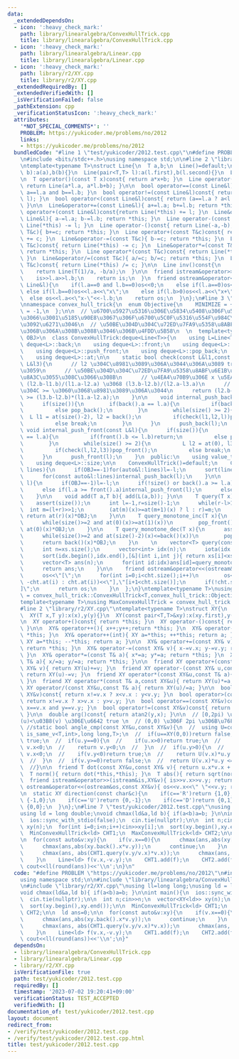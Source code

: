 ```yaml
---
data:
  _extendedDependsOn:
  - icon: ':heavy_check_mark:'
    path: library/linearalgebra/ConvexHullTrick.cpp
    title: library/linearalgebra/ConvexHullTrick.cpp
  - icon: ':heavy_check_mark:'
    path: library/linearalgebra/Linear.cpp
    title: library/linearalgebra/Linear.cpp
  - icon: ':heavy_check_mark:'
    path: library/r2/XY.cpp
    title: library/r2/XY.cpp
  _extendedRequiredBy: []
  _extendedVerifiedWith: []
  _isVerificationFailed: false
  _pathExtension: cpp
  _verificationStatusIcon: ':heavy_check_mark:'
  attributes:
    '*NOT_SPECIAL_COMMENTS*': ''
    PROBLEM: https://yukicoder.me/problems/no/2012
    links:
    - https://yukicoder.me/problems/no/2012
  bundledCode: "#line 1 \"test/yukicoder/2012.test.cpp\"\n#define PROBLEM \"https://yukicoder.me/problems/no/2012\"\
    \n#include <bits/stdc++.h>\nusing namespace std;\n\n#line 2 \"library/linearalgebra/Linear.cpp\"\
    \ntemplate<typename T>\nstruct Line{\n  T a,b;\n  Line()=default;\n  Line(T a,T\
    \ b):a(a),b(b){}\n  Line(pair<T,T> l):a(l.first),b(l.second){}\n  Line(T c):a(0),b(c){}\n\
    \n  T operator()(const T x)const{ return a*x+b; }\n  Line operator()(const Line&l)const{\
    \ return Line(a*l.a, a*l.b+b); }\n\n  bool operator==(const Line&l)const{ return\
    \ a==l.a and b==l.b; }\n  bool operator!=(const Line&l)const{ return !(*this ==\
    \ l); }\n  bool operator<(const Line&l)const{ return (a==l.a ? a<l.a : b<l.b);\
    \ }\n\n  Line&operator+=(const Line&l){ a+=l.a; b+=l.b; return *this; }\n  Line\
    \ operator+(const Line&l)const{return Line(*this) += l; }\n  Line&operator-=(const\
    \ Line&l){ a-=l.a; b-=l.b; return *this; }\n  Line operator-(const Line&l)const{return\
    \ Line(*this) -= l; }\n  Line operator-()const{ return Line(-a,-b); }\n\n  Line&operator+=(const\
    \ T&c){ b+=c; return *this; }\n  Line operator+(const T&c)const{ return Line(*this)\
    \ += c; }\n  Line&operator-=(const T&c){ b-=c; return *this; }\n  Line operator-(const\
    \ T&c)const{ return Line(*this) -= c; }\n  Line&operator*=(const T&c){ a*=c; b*=c;\
    \ return *this; }\n  Line operator*(const T&c)const{ return Line(*this) *= c;\
    \ }\n  Line&operator/=(const T&c){ a/=c; b/=c; return *this; }\n  Line operator/(const\
    \ T&c)const{ return Line(*this) /= c; }\n\n  Line inv()const{\n    assert(a!=0);\n\
    \    return Line(T(1)/a, -b/a);\n  }\n\n  friend istream&operator>>(istream&is,Line&l){\n\
    \    is>>l.a>>l.b;\n    return is;\n  }\n  friend ostream&operator<<(ostream&os,const\
    \ Line&l){\n    if(l.a==0 and l.b==0)os<<0;\n    else if(l.a==0)os<<l.b;\n   \
    \ else if(l.b==0)os<<l.a<<\"x\";\n    else if(l.b>0)os<<l.a<<\"x+\"<<l.b;\n  \
    \  else os<<l.a<<\"x-\"<<-l.b;\n    return os;\n  }\n};\n#line 3 \"library/linearalgebra/ConvexHullTrick.cpp\"\
    \nnamespace convex_hull_trick{\n  enum Objective{\n    MINIMIZE = +1,\n    MAXIMIZE\
    \ = -1,\n  };\n\n  // \u6700\u5927\u5316\u306E\u5834\u5408\u306F\u53CD\u8EE2\u3057\
    \u3066\u3001\u5185\u90E8\u3067\u306F\u6700\u5C0F\u5316\u554F\u984C\u306E\u307F\
    \u3092\u6271\u3046\n  // \u50BE\u304D\u304C\u72ED\u7FA9\u5358\u8ABF\u6E1B\u5C11\
    \u306B\u306A\u308B\u3088\u3046\u306B\u4FDD\u5B58\n  \n  template<typename T,Objective\
    \ OBJ>\n  class ConvexHullTrick:deque<Line<T>>{\n    using L=Line<T>;\n    using\
    \ deque<L>::back;\n    using deque<L>::front;\n    using deque<L>::push_back;\n\
    \    using deque<L>::push_front;\n    using deque<L>::pop_back;\n    using deque<L>::pop_front;\n\
    \    using deque<L>::at;\n\n    static bool check(const L&l1,const L&l2,const\
    \ L&l3){\n      // l2 \u304C\u8981\u3089\u306A\u3044\u306A\u3089 true \u3092\u8FD4\
    \u3059\n      // \u50BE\u304D\u304C\u72ED\u7FA9\u5358\u8ABF\u6E1B\u5C11\u306F\u4FDD\
    \u8A3C\u3055\u308C\u3066\u308B\n      // \u4EA4\u70B9\u306E x \u5EA7\u6A19\u306F\
    \ (l2.b-l1.b)/(l1.a-l2.a) \u3068 (l3.b-l2.b)/(l2.a-l3.a)\n      // \u3053\u308C\
    \u304C >= \u3060\u3068\u8981\u3089\u306A\u3044\n      return (l2.b-l1.b)*(l2.a-l3.a)\
    \ >= (l3.b-l2.b)*(l1.a-l2.a);\n    }\n\n    void internal_push_back(const L&l){\n\
    \      if(size()){\n        if(back().a == l.a){\n          if(back().b <= l.b)return;\n\
    \          else pop_back();\n        }\n        while(size() >= 2){\n        \
    \  L l1 = at(size()-2), l2 = back();\n          if(check(l1,l2,l))pop_back();\n\
    \          else break;\n        }\n      }\n      push_back(l);\n    }\n\n   \
    \ void internal_push_front(const L&l){\n      if(size()){\n        if(front().a\
    \ == l.a){\n          if(front().b <= l.b)return;\n          else pop_front();\n\
    \        }\n        while(size() >= 2){\n          L l2 = at(0), l3 = at(1);\n\
    \          if(check(l,l2,l3))pop_front();\n          else break;\n        }\n\
    \      }\n      push_front(l);\n    }\n  public:\n    using value_type = L;\n\
    \    using deque<L>::size;\n\n    ConvexHullTrick()=default;\n    ConvexHullTrick(vector<L>\
    \ lines){\n      if(OBJ==-1)for(auto&l:lines)l=-l;\n      sort(lines.begin(),lines.end());\n\
    \      for(const auto&l:lines)internal_push_back(l);\n    }\n\n    void add(L\
    \ l){\n      if(OBJ==-1)l=-l;\n      if(!size() or back().a >= l.a)internal_push_back(l);\n\
    \      else if(l.a >= front().a)internal_push_front(l);\n      else assert(false);\n\
    \    }\n\n    void add(T a,T b){ add(L(a,b)); }\n\n    T query(T x)const{\n  \
    \    assert(size());\n      int l=-1,r=size()-1;\n      while(r-l>1){\n      \
    \  int m=(l+r)>>1;\n        (at(m)(x)>=at(m+1)(x) ? l : r)=m;\n      }\n     \
    \ return at(r)(x)*OBJ;\n    }\n\n    T query_monotone_inc(T x){\n      assert(size());\n\
    \      while(size()>=2 and at(0)(x)>=at(1)(x))\n        pop_front();\n      return\
    \ at(0)(x)*OBJ;\n    }\n\n    T query_monotone_dec(T x){\n      assert(size());\n\
    \      while(size()>=2 and at(size()-2)(x)<=back()(x))\n        pop_back();\n\
    \      return back()(x)*OBJ;\n    }\n    \n    vector<T> query(const vector<T>&xs){\n\
    \      int n=xs.size();\n      vector<int> idx(n);\n      iota(idx.begin(),idx.end(),0);\n\
    \      sort(idx.begin(),idx.end(),[&](int i,int j){ return xs[i]<xs[j]; });\n\
    \      vector<T> ans(n);\n      for(int id:idx)ans[id]=query_monotone_inc(xs[id]);\n\
    \      return ans;\n    }\n\n    friend ostream&operator<<(ostream&os,const ConvexHullTrick&cht){\n\
    \      os<<\"[\";\n      for(int i=0;i<cht.size();i++)\n        os<<(OBJ==-1 ?\
    \ -cht.at(i) : cht.at(i))<<\"],\"[i+1<cht.size()];\n      if(!cht.size())os<<\"\
    ]\";\n      return os;\n    }\n  };\n}\ntemplate<typename T>\nusing MinConvexHullTrick\
    \ = convex_hull_trick::ConvexHullTrick<T,convex_hull_trick::Objective::MINIMIZE>;\n\
    template<typename T>\nusing MaxConvexHullTrick = convex_hull_trick::ConvexHullTrick<T,convex_hull_trick::Objective::MAXIMIZE>;\n\
    #line 2 \"library/r2/XY.cpp\"\ntemplate<typename T>\nstruct XY{\n  T x,y;\n  XY()=default;\n\
    \  XY(T x,T y):x(x),y(y){}\n  XY(const pair<T,T>&xy):x(xy.first),y(xy.second){}\n\
    \n  XY operator+()const{ return *this; }\n  XY operator-()const{ return XY(-x,-y);\
    \ }\n\n  XY& operator++(){ x++;y++;return *this; }\n  XY& operator--(){ x--;y--;return\
    \ *this; }\n  XY& operator++(int){ XY a=*this; ++*this; return a; }\n  XY& operator--(int){\
    \ XY a=*this; --*this; return a; }\n\n  XY& operator+=(const XY& v){ x+=v.x; y+=v.y;\
    \ return *this; }\n  XY& operator-=(const XY& v){ x-=v.x; y-=v.y; return *this;\
    \ }\n  XY& operator*=(const T& a){ x*=a; y*=a; return *this; }\n  XY& operator/=(const\
    \ T& a){ x/=a; y/=a; return *this; }\n\n  friend XY operator+(const XY& u,const\
    \ XY& v){ return XY(u)+=v; }\n  friend XY operator-(const XY& u,const XY& v){\
    \ return XY(u)-=v; }\n  friend XY operator*(const XY&u,const T& a){ return XY(u)*=a;\
    \ }\n  friend XY operator*(const T& a,const XY&u){ return XY(u)*=a; }\n  friend\
    \ XY operator/(const XY&u,const T& a){ return XY(u)/=a; }\n\n  bool operator<(const\
    \ XY&v)const{ return x!=v.x ? x<v.x : y<v.y; }\n  bool operator>(const XY&v)const{\
    \ return x!=v.x ? x>v.x : y>v.y; }\n  bool operator==(const XY&v)const{ return\
    \ x==v.x and y==v.y; }\n  bool operator!=(const XY&v)const{ return !(*this==v);\
    \ }\n\n  double arg()const{ return atan2(y,x); }\n\n  // [0,2pi) \u3067 \u03B8\
    (u)<\u03B8(v) \u306E\u6642 true \n  // (0,0) \u306F 2pi \u306B\u76F8\u5F53\n \
    \ //static bool angle_cmp(const XY&u,const XY&v){\n  //  using U=conditional_t<\
    \ is_same_v<T,int>,long long,T>;\n  //  if(u==XY(0,0))return false;\n  //  if(v==XY(0,0))return\
    \ true;\n  //  if(u.y==0){\n  //    if(u.x>0)return true;\n  //    if(v.y==0)return\
    \ v.x<0;\n  //    return v.y<0;\n  //  }\n  //  if(u.y>0){\n  //    if(v.y==0)return\
    \ v.x<0;\n  //    if(v.y<0)return true;\n  //    return U(v.x)*u.y <= U(u.x)*v.y;\n\
    \  //  }\n  //  if(v.y>=0)return false;\n  //  return U(v.x)*u.y <= U(u.x)*v.y;\n\
    \  //}\n\n  friend T dot(const XY&u,const XY& v){ return u.x*v.x + u.y*v.y; }\n\
    \  T norm(){ return dot(*this,*this); }\n  T abs(){ return sqrt(norm()); }\n\n\
    \  friend istream&operator>>(istream&is,XY&v){ is>>v.x>>v.y; return is; }\n  friend\
    \ ostream&operator<<(ostream&os,const XY&v){ os<<v.x<<\" \"<<v.y; return os;}\n\
    \n  static XY direction(const char&c){\n    if(c=='R')return {1,0};\n    if(c=='L')return\
    \ {-1,0};\n    if(c=='U')return {0,-1};\n    if(c=='D')return {0,1};\n    return\
    \ {0,0};\n  }\n};\n#line 7 \"test/yukicoder/2012.test.cpp\"\nusing ll=long long;\n\
    using ld = long double;\nvoid chmax(ld&a,ld b){ if(a<b)a=b; }\n\nint main(){\n\
    \  ios::sync_with_stdio(false);\n  cin.tie(nullptr);\n\n  int n;cin>>n;\n  vector<XY<ld>>\
    \ xy(n);\n  for(int i=0;i<n;i++)cin>>xy[i];\n  sort(xy.begin(),xy.end());\n\n\
    \  MinConvexHullTrick<ld> CHT1;\n  MaxConvexHullTrick<ld> CHT2;\n\n  ld ans=0;\n\
    \n  for(const auto&v:xy){\n    if(v.x==0){\n      chmax(ans,abs(xy[0].x*v.y));\n\
    \      chmax(ans,abs(xy.back().x*v.y));\n      continue;\n    }\n    if(CHT1.size()){\n\
    \      chmax(ans, abs(CHT1.query(v.y/v.x)*v.x));\n      chmax(ans, abs(CHT2.query(v.y/v.x)*v.x));\n\
    \    }\n    Line<ld> f(v.x,-v.y);\n    CHT1.add(f);\n    CHT2.add(f);\n  }\n \
    \ cout<<ll(round(ans))<<'\\n';\n}\n"
  code: "#define PROBLEM \"https://yukicoder.me/problems/no/2012\"\n#include <bits/stdc++.h>\n\
    using namespace std;\n\n#include \"library/linearalgebra/ConvexHullTrick.cpp\"\
    \n#include \"library/r2/XY.cpp\"\nusing ll=long long;\nusing ld = long double;\n\
    void chmax(ld&a,ld b){ if(a<b)a=b; }\n\nint main(){\n  ios::sync_with_stdio(false);\n\
    \  cin.tie(nullptr);\n\n  int n;cin>>n;\n  vector<XY<ld>> xy(n);\n  for(int i=0;i<n;i++)cin>>xy[i];\n\
    \  sort(xy.begin(),xy.end());\n\n  MinConvexHullTrick<ld> CHT1;\n  MaxConvexHullTrick<ld>\
    \ CHT2;\n\n  ld ans=0;\n\n  for(const auto&v:xy){\n    if(v.x==0){\n      chmax(ans,abs(xy[0].x*v.y));\n\
    \      chmax(ans,abs(xy.back().x*v.y));\n      continue;\n    }\n    if(CHT1.size()){\n\
    \      chmax(ans, abs(CHT1.query(v.y/v.x)*v.x));\n      chmax(ans, abs(CHT2.query(v.y/v.x)*v.x));\n\
    \    }\n    Line<ld> f(v.x,-v.y);\n    CHT1.add(f);\n    CHT2.add(f);\n  }\n \
    \ cout<<ll(round(ans))<<'\\n';\n}"
  dependsOn:
  - library/linearalgebra/ConvexHullTrick.cpp
  - library/linearalgebra/Linear.cpp
  - library/r2/XY.cpp
  isVerificationFile: true
  path: test/yukicoder/2012.test.cpp
  requiredBy: []
  timestamp: '2023-07-02 19:20:41+09:00'
  verificationStatus: TEST_ACCEPTED
  verifiedWith: []
documentation_of: test/yukicoder/2012.test.cpp
layout: document
redirect_from:
- /verify/test/yukicoder/2012.test.cpp
- /verify/test/yukicoder/2012.test.cpp.html
title: test/yukicoder/2012.test.cpp
---
```

